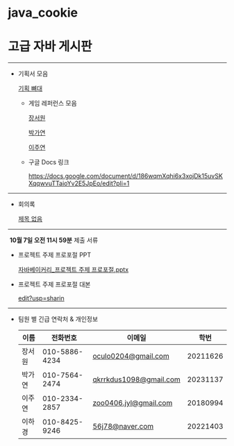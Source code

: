 # java_cookie
# 고급 자바 게시판

---

- 기획서 모음
    
    [기획 뼈대](https://www.notion.so/112dca3245b180e9a29fe52b3ad187cf?pvs=21)
    
    - 게임 레퍼런스 모음
        
        [장서원](https://www.notion.so/112dca3245b180b1b1d6fa13dfce7afa?pvs=21)
        
        [박가연](https://www.notion.so/112dca3245b180088b99e5d64470a75f?pvs=21)
        
        [이주연](https://www.notion.so/111dca3245b180efab87e659e9f61146?pvs=21)
        
    - 구글 Docs 링크
        
        https://docs.google.com/document/d/186wqmXqhi6x3xojDk15uvSKXqqwvuTTaioYv2E5JpEo/edit?pli=1
        

---

- 회의록
    
    [제목 없음](https://www.notion.so/111dca3245b18016a387db06b4456b5c?pvs=21)
    

---

 **10월 7일 오전 11시 59분** 제출 서류

- 프로젝트 주제 프로포절 PPT
    
    [자바베이커리_프로젝트 주제 프로포절.pptx](https://prod-files-secure.s3.us-west-2.amazonaws.com/58df5236-e522-4b1b-ba87-bda7413cf813/ec1a8537-043e-42ef-b91a-ddb2fb5ec64c/%EC%9E%90%EB%B0%94%EB%B2%A0%EC%9D%B4%EC%BB%A4%EB%A6%AC_%ED%94%84%EB%A1%9C%EC%A0%9D%ED%8A%B8_%EC%A3%BC%EC%A0%9C_%ED%94%84%EB%A1%9C%ED%8F%AC%EC%A0%88.pptx)
    
- 프로젝트 주제 프로포절 대본
    
    [edit?usp=sharin](https://docs.google.com/document/d/186wqmXqhi6x3xojDk15uvSKXqqwvuTTaioYv2E5JpEo/edit?usp=sharin)
    

---

- 팀원 별 긴급 연락처 & 개인정보
    
    
    | 이름 | 전화번호 | 이메일 | 학번 |
    | --- | --- | --- | --- |
    | 장서원 | 010-5886-4234 | oculo0204@gmail.com | 20211626 |
    | 박가연 | 010-7564-2474 | qkrrkdus1098@gmail.com | 20231137 |
    | 이주연 | 010-2334-2857 | [zoo0406.jyl@gmail.com](mailto:zoo0406.jyl@gmail.com) | 20180994 |
    | 이하경 | 010-8425-9246 | [56j78@naver.com](mailto:56j78@naver.com) | 20221403 |
